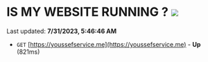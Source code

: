 # IS MY WEBSITE RUNNING ? [![](https://img.shields.io/static/v1?label=Sponsor&message=%E2%9D%A4&logo=GitHub&color=%23fe8e86)](https://github.com/sponsors/<username>)

Last updated: **7/31/2023, 5:46:46 AM**

- `GET` [https://youssefservice.me](https://youssefservice.me) - **Up** (821ms)
